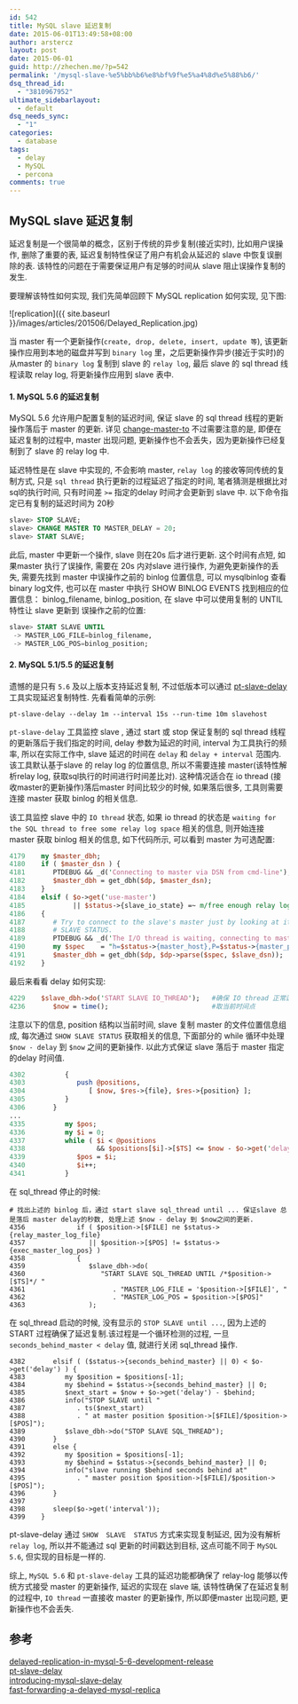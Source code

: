 ```yaml
---
id: 542
title: MySQL slave 延迟复制
date: 2015-06-01T13:49:58+08:00
author: arstercz
layout: post
date: 2015-06-01
guid: http://zhechen.me/?p=542
permalink: '/mysql-slave-%e5%bb%b6%e8%bf%9f%e5%a4%8d%e5%88%b6/'
dsq_thread_id:
  - "3810967952"
ultimate_sidebarlayout:
  - default
dsq_needs_sync:
  - "1"
categories:
  - database
tags:
  - delay
  - MySQL
  - percona
comments: true
---
```


## MySQL slave 延迟复制

延迟复制是一个很简单的概念，区别于传统的异步复制(接近实时), 比如用户误操作, 删除了重要的表, 延迟复制特性保证了用户有机会从延迟的 slave 中恢复误删除的表. 该特性的问题在于需要保证用户有足够的时间从 slave 阻止误操作复制的发生. 

要理解该特性如何实现, 我们先简单回顾下 MySQL replication 如何实现, 见下图:

![replication]({{ site.baseurl }}/images/articles/201506/Delayed_Replication.jpg)

当 master 有一个更新操作(`create, drop, delete, insert, update 等`), 该更新操作应用到本地的磁盘并写到 `binary log` 里，之后更新操作异步(接近于实时)的从master 的 `binary log` 复制到 slave 的 `relay log`, 最后 slave 的 sql thread 线程读取 relay log, 将更新操作应用到 slave 表中.

#### 1. MySQL 5.6 的延迟复制

MySQL 5.6 允许用户配置复制的延迟时间, 保证 slave 的 sql thread 线程的更新操作落后于 master 的更新. 详见 [change-master-to](http://dev.mysql.com/doc/refman/5.6/en/change-master-to.html) 不过需要注意的是, 即便在延迟复制的过程中, master 出现问题, 更新操作也不会丢失，因为更新操作已经复制到了 slave 的 relay log 中.

延迟特性是在 slave 中实现的, 不会影响 master, `relay log` 的接收等同传统的复制方式, 只是 `sql thread` 执行更新的过程延迟了指定的时间, 笔者猜测是根据比对sql的执行时间, 只有时间差 `>=` 指定的delay 时间才会更新到 slave 中.
以下命令指定已有复制的延迟时间为 20秒

```sql
slave> STOP SLAVE;
slave> CHANGE MASTER TO MASTER_DELAY = 20;
slave> START SLAVE;
```

此后, master 中更新一个操作, slave 则在20s 后才进行更新. 这个时间有点短, 如果master 执行了误操作, 需要在 20s 内对slave 进行操作, 为避免更新操作的丢失, 需要先找到 master 中误操作之前的 binlog 位置信息, 可以 mysqlbinlog 查看binary log文件, 也可以在 master 中执行 SHOW BINLOG EVENTS 找到相应的位置信息： binlog_filename, binlog_position, 在 slave 中可以使用复制的 UNTIL 特性让 slave 更新到 误操作之前的位置:

```sql
slave> START SLAVE UNTIL
 -> MASTER_LOG_FILE=binlog_filename,
 -> MASTER_LOG_POS=binlog_position;
```

#### 2. MySQL 5.1/5.5 的延迟复制

遗憾的是只有 `5.6` 及以上版本支持延迟复制, 不过低版本可以通过 [pt-slave-delay](https://www.percona.com/doc/percona-toolkit/2.2/pt-slave-delay.html) 工具实现延迟复制特性. 先看看简单的示例:

```
pt-slave-delay --delay 1m --interval 15s --run-time 10m slavehost
```

`pt-slave-delay` 工具监控 slave , 通过 start 或 stop 保证复制的 sql thread 线程的更新落后于我们指定的时间, delay 参数为延迟的时间, interval 为工具执行的频率, 所以在实际工作中, slave 延迟的时间在 `delay` 和 `delay + interval` 范围内. 
该工具默认基于slave 的 relay log 的位置信息, 所以不需要连接 master(该特性解析relay log, 获取sql执行的时间进行时间差比对). 这种情况适合在 io thread (接收master的更新操作)落后master 时间比较少的时候, 如果落后很多, 工具则需要连接 master 获取 binlog 的相关信息.

该工具监控 slave 中的 `IO thread` 状态, 如果 io thread 的状态是 `waiting for the SQL thread to free some relay log space` 相关的信息, 则开始连接 master 获取 binlog 相关的信息, 如下代码所示, 可以看到 master 为可选配置:

```perl
4179    my $master_dbh;
4180    if ( $master_dsn ) {
4181       PTDEBUG && _d('Connecting to master via DSN from cmd-line');
4182       $master_dbh = get_dbh($dp, $master_dsn);
4183    }
4184    elsif ( $o->get('use-master')
4185            || $status->{slave_io_state} =~ m/free enough relay log/ )
4186    {
4187       # Try to connect to the slave's master just by looking at its
4188       # SLAVE STATUS.
4189       PTDEBUG && _d('The I/O thread is waiting, connecting to master');
4190       my $spec    = "h=$status->{master_host},P=$status->{master_port}";
4191       $master_dbh = get_dbh($dp, $dp->parse($spec, $slave_dsn));
4192    }
```

最后来看看 delay 如何实现: 

```perl
4229    $slave_dbh->do('START SLAVE IO_THREAD');   #确保 IO thread 正常运行
4236       $now = time();                          #取当前时间点
```
注意以下的信息, position 结构以当前时间, slave 复制 master 的文件位置信息组成, 每次通过 `SHOW SLAVE STATUS` 获取相关的信息, 下面部分的 while 循环中处理 `$now - delay` 到 `$now` 之间的更新操作. 以此方式保证 slave 落后于 master 指定的delay 时间值. 
```perl
4302          {
4303             push @positions,
4304                [ $now, $res->{file}, $res->{position} ];
4305          }
4306       }
...
4335          my $pos;
4336          my $i = 0;
4337          while ( $i < @positions
4338                  && $positions[$i]->[$TS] <= $now - $o->get('delay') ) {
4339             $pos = $i;
4340             $i++;
4341          }
```
在 sql_thread 停止的时候:

```
# 找出上述的 binlog 后，通过 start slave sql_thread until ... 保证slave 总是落后 master delay的秒数, 处理上述 $now - delay 到 $now之间的更新.
4356             if ( $position->[$FILE] ne $status->{relay_master_log_file}
4357                || $position->[$POS] != $status->{exec_master_log_pos} )
4358             {
4359                $slave_dbh->do(
4360                   "START SLAVE SQL_THREAD UNTIL /*$position->[$TS]*/ "
4361                      . "MASTER_LOG_FILE = '$position->[$FILE]', "
4362                      . "MASTER_LOG_POS = $position->[$POS]"
4363                );

```

在 sql_thread 启动的时候, 没有显示的 `STOP SLAVE until ...`, 因为上述的 START 过程确保了延迟复制.该过程是一个循环检测的过程, 一旦 `seconds_behind_master < delay` 值, 就进行关闭 sql_thread 操作.

```
4382       elsif ( ($status->{seconds_behind_master} || 0) < $o->get('delay') ) {
4383          my $position = $positions[-1];
4384          my $behind = $status->{seconds_behind_master} || 0;
4385          $next_start = $now + $o->get('delay') - $behind;
4386          info("STOP SLAVE until "
4387             . ts($next_start)
4388             . " at master position $position->[$FILE]/$position->[$POS]");
4389          $slave_dbh->do("STOP SLAVE SQL_THREAD");
4390       }
4391       else {
4392          my $position = $positions[-1];
4393          my $behind = $status->{seconds_behind_master} || 0;
4394          info("slave running $behind seconds behind at"
4395             . " master position $position->[$FILE]/$position->[$POS]");
4396       }
4397 
4398       sleep($o->get('interval'));
4399    }
```
pt-slave-delay 通过 `SHOW  SLAVE  STATUS` 方式来实现复制延迟, 因为没有解析 `relay log`, 所以并不能通过 sql 更新的时间戳达到目标, 这点可能不同于 `MySQL 5.6`, 但实现的目标是一样的.

综上, `MySQL 5.6` 和 `pt-slave-delay` 工具的延迟功能都确保了 relay-log 能够以传统方式接受 master 的更新操作, 延迟的实现在 slave 端, 该特性确保了在延迟复制的过程中, `IO thread` 一直接收 master 的更新操作, 所以即便master 出现问题, 更新操作也不会丢失.

## 参考

[delayed-replication-in-mysql-5-6-development-release](http://www.clusterdb.com/mysql-replication/delayed-replication-in-mysql-5-6-development-release)  
[pt-slave-delay](https://www.percona.com/doc/percona-toolkit/2.2/pt-slave-delay.html)  
[introducing-mysql-slave-delay](http://www.xaprb.com/blog/2007/08/04/introducing-mysql-slave-delay/)  
[fast-forwarding-a-delayed-mysql-replica](http://mechanics.flite.com/blog/2014/02/12/fast-forwarding-a-delayed-mysql-replica/)  
